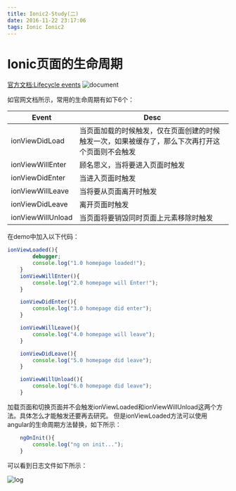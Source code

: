 ```yaml
---
title: Ionic2-Study(二)
date: 2016-11-22 23:17:06
tags: Ionic Ionic2 
---
```

# Ionic页面的生命周期
[官方文档:Lifecycle events](http://ionicframework.com/docs/v2/api/navigation/NavController/)
![document](ionic1.png)

如官网文档所示，常用的生命周期有如下6个： 

|       Event       |                                               Desc                                               |
|-------------------|--------------------------------------------------------------------------------------------------|
| ionViewDidLoad    | 当页面加载的时候触发，仅在页面创建的时候触发一次，如果被缓存了，那么下次再打开这个页面则不会触发 |
| ionViewWillEnter  | 顾名思义，当将要进入页面时触发                                                                   |
| ionViewDidEnter   | 当进入页面时触发                                                                                 |
| ionViewWillLeave  | 当将要从页面离开时触发                                                                           |
| ionViewDidLeave   | 离开页面时触发                                                                                   |
| ionViewWillUnload | 当页面将要销毁同时页面上元素移除时触发                                                           |

在demo中加入以下代码：

``` typescript
ionViewLoaded(){
		debugger;
		console.log("1.0 homepage loaded!");
	}
	ionViewWillEnter(){
		console.log("2.0 homepage will Enter!");
	}

	ionViewDidEnter(){
		console.log("3.0 homepage did enter");
	}

	ionViewWillLeave(){
		console.log("4.0 homepage will leave");
	}

	ionViewDidLeave(){
		console.log("5.0 homepage did leave");
	}

	ionViewWillUnload(){
		console.log("6.0 homepage did leave");
	}
```

加载页面和切换页面并不会触发ionViewLoaded和ionViewWillUnload这两个方法。具体怎么才能触发还要再去研究。
但是ionViewLoaded方法可以使用angular的生命周期方法替换，如下所示：
``` typescript
	ngOnInit(){
		console.log("ng on init...");
	}
```
可以看到日志文件如下所示：

![log](ionic-log.png)


